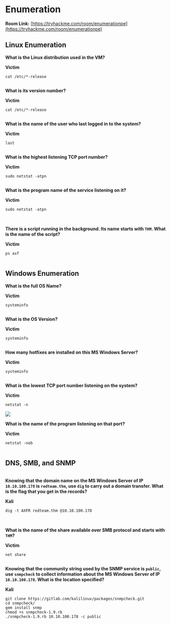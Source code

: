 # Enumeration

**Room Link:** [https://tryhackme.com/room/enumerationpe](https://tryhackme.com/room/enumerationpe)



## Linux Enumeration



**What is the Linux distribution used in the VM?**

**Victim**

```
cat /etc/*-release
```

<figure><img src="../../.gitbook/assets/image (10) (8).png" alt=""><figcaption></figcaption></figure>

**What is its version number?**

**Victim**

```
cat /etc/*-release
```

<figure><img src="../../.gitbook/assets/image (6) (10).png" alt=""><figcaption></figcaption></figure>



**What is the name of the user who last logged in to the system?**

**Victim**

```
last
```

<figure><img src="../../.gitbook/assets/image (1) (4) (2).png" alt=""><figcaption></figcaption></figure>

**What is the highest listening TCP port number?**

**Victim**

```
sudo netstat -atpn
```

<figure><img src="../../.gitbook/assets/image (11) (2) (2).png" alt=""><figcaption></figcaption></figure>

**What is the program name of the service listening on it?**

**Victim**

```
sudo netstat -atpn
```

<figure><img src="../../.gitbook/assets/image (14) (3).png" alt=""><figcaption></figcaption></figure>

\
**There is a script running in the background. Its name starts with `THM`. What is the name of the script?**

**Victim**

```
ps axf
```

<figure><img src="../../.gitbook/assets/image (2) (10) (1).png" alt=""><figcaption></figcaption></figure>

## Windows Enumeration

**What is the full OS Name?**

**Victim**

```
systeminfo
```

<figure><img src="../../.gitbook/assets/image (3) (1) (1) (1).png" alt=""><figcaption></figcaption></figure>

**What is the OS Version?**

**Victim**

```
systeminfo
```

<figure><img src="../../.gitbook/assets/image (4) (1) (6).png" alt=""><figcaption></figcaption></figure>

**How many hotfixes are installed on this MS Windows Server?**

**Victim**

```
systeminfo
```

<figure><img src="../../.gitbook/assets/image (12) (5).png" alt=""><figcaption></figcaption></figure>

**What is the lowest TCP port number listening on the system?**

**Victim**

```
netstat -n
```

![](<../../.gitbook/assets/image (6) (3) (4).png>)

**What is the name of the program listening on that port?**

**Victim**

```
netstat -nob
```

<figure><img src="../../.gitbook/assets/image (7) (1) (3) (1).png" alt=""><figcaption></figcaption></figure>

## DNS, SMB, and SNMP

\
**Knowing that the domain name on the MS Windows Server of IP `10.10.100.178` is `redteam.thm`, use `dig` to carry out a domain transfer. What is the flag that you get in the records?**

**Kali**

```
dig -t AXFR redteam.thm @10.10.100.178
```

<figure><img src="../../.gitbook/assets/image (2) (2).png" alt=""><figcaption></figcaption></figure>

\
**What is the name of the share available over SMB protocol and starts with `THM`?**

**Victim**

```
net share
```

<figure><img src="../../.gitbook/assets/image (1) (13).png" alt=""><figcaption></figcaption></figure>

**Knowing that the community string used by the SNMP service is `public`, use `snmpcheck` to collect information about the MS Windows Server of IP `10.10.100.178`. What is the location specified?**

**Kali**

```
git clone https://gitlab.com/kalilinux/packages/snmpcheck.git
cd snmpcheck/
gem install snmp
chmod +x snmpcheck-1.9.rb
./snmpcheck-1.9.rb 10.10.100.178 -c public
```

<figure><img src="../../.gitbook/assets/image (11) (3).png" alt=""><figcaption></figcaption></figure>
